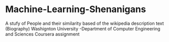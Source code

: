 # Machine-Learning-Shenanigans
A stufy of People and their similarity based of the wikipedia description text (Biography) 
Washignton University -Department of Computer Engineering and Sciences Coursera assignment 
